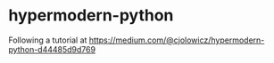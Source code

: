 # hypermodern-python
Following a tutorial at https://medium.com/@cjolowicz/hypermodern-python-d44485d9d769
